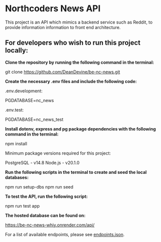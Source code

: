 # Northcoders News API

This project is an API which mimics a backend service such as Reddit, to provide information information to front end architecture.

## For developers who wish to run this project locally:

**Clone the repository by running the following command in the terminal:**

git clone https://github.com/DeanDevine/be-nc-news.git

**Create the necessary .env files and include the following code:**

.env.development:

PGDATABASE=nc_news

.env.test:

PGDATABASE=nc_news_test

**Install dotenv, express and pg package dependencies with the following command in the terminal:**

npm install

Minimum package versions required for this project:

PostgreSQL - v14.8
Node.js - v20.1.0

**Run the following scripts in the terminal to create and seed the local databases:**

npm run setup-dbs
npm run seed

**To test the API, run the following script:**

npm run test app

**The hosted database can be found on:**

https://be-nc-news-whiy.onrender.com/api/

For a list of available endpoints, please see [endpoints.json](../be-nc-news/endpoints.json).
